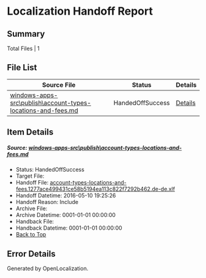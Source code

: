 # <a name='report-top'></a> Localization Handoff Report

## Summary
 Total Files | 1

## File List
 Source File | Status | Details 
 ----------- | ------ | ------- 
 [windows-apps-src\publish\account-types-locations-and-fees.md](https://github.com/Microsoft/windows-apps/blob/93b6d952e42949917a0fff5b39f3f194f49531d5/windows-apps-src/publish/account-types-locations-and-fees.md) | HandedOffSuccess | [Details](#b4707f53aa1a1bd7bd7c03c74f2d18a0f9f55b103466)

## Item Details
##### <a name='b4707f53aa1a1bd7bd7c03c74f2d18a0f9f55b103466'></a> Source: [windows-apps-src\publish\account-types-locations-and-fees.md](https://github.com/Microsoft/windows-apps/blob/93b6d952e42949917a0fff5b39f3f194f49531d5/windows-apps-src/publish/account-types-locations-and-fees.md)
* Status: HandedOffSuccess
* Target File: 
* Handoff File: [account-types-locations-and-fees.1277ace499431ce58b5194ea113c822f7292b462.de-de.xlf](https://github.com/Microsoft/WDG.handoff/blob/adfc7874d08652e555479396d9112261817ce49c/ol-handoff/Microsoft/windows-apps.de-de/master/account-types-locations-and-fees.1277ace499431ce58b5194ea113c822f7292b462.de-de.xlf)
* Handoff Datetime: 2016-05-10 19:25:26
* Handoff Reason: Include
* Archive File: 
* Archive Datetime: 0001-01-01 00:00:00
* Handback File: 
* Handback Datetime: 0001-01-01 00:00:00
* [Back to Top](#report-top)


## Error Details

Generated by OpenLocalization.
